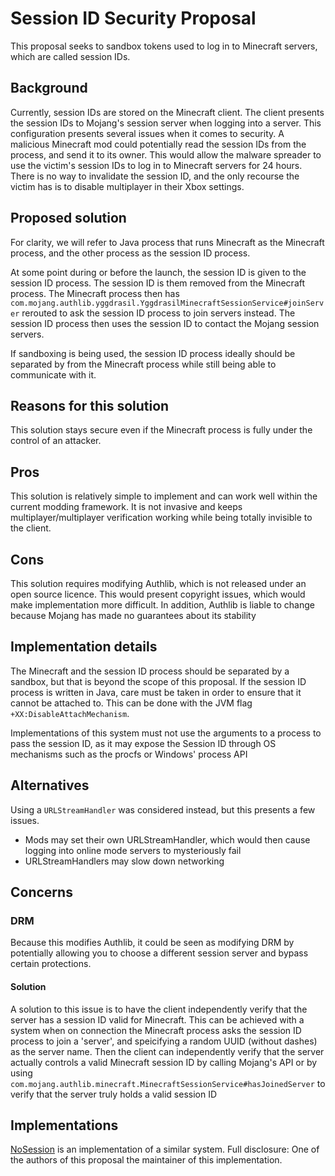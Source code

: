 # Session ID Security Proposal

This proposal seeks to sandbox tokens used to log in to Minecraft servers, which are called session IDs.

## Background

Currently, session IDs are stored on the Minecraft client. The client presents the session IDs to Mojang's session server when logging into a server. This configuration presents several issues when it comes to security. A malicious Minecraft mod could potentially read the session IDs from the process, and send it to its owner. This would allow the malware spreader to use the victim's session IDs to log in to Minecraft servers for 24 hours. There is no way to invalidate the session ID, and the only recourse the victim has is to disable multiplayer in their Xbox settings.

## Proposed solution

For clarity, we will refer to Java process that runs Minecraft as the Minecraft process, and the other process as the session ID process.

At some point during or before the launch, the session ID is given to the session ID process. The session ID is them removed from the Minecraft process. The Minecraft process then has `com.mojang.authlib.yggdrasil.YggdrasilMinecraftSessionService#joinServer` rerouted to ask the session ID process to join servers instead. The session ID process then uses the session ID to contact the Mojang session servers.

If sandboxing is being used, the session ID process ideally should be separated by from the Minecraft process while still being able to communicate with it.

## Reasons for this solution

This solution stays secure even if the Minecraft process is fully under the control of an attacker. 

## Pros

This solution is relatively simple to implement and can work well within the current modding framework. It is not invasive and keeps multiplayer/multiplayer verification working while being totally invisible to the client.

## Cons

This solution requires modifying Authlib, which is not released under an open source licence. This would present copyright issues, which would make implementation more difficult. In addition, Authlib is liable to change because Mojang has made no guarantees about its stability

## Implementation details

The Minecraft and the session ID process should be separated by a sandbox, but that is beyond the scope of this proposal. If the session ID process is written in Java, care must be taken in order to ensure that it cannot be attached to. This can be done with the JVM flag `+XX:DisableAttachMechanism`.

Implementations of this system must not use the arguments to a process to pass the session ID, as it may expose the Session ID through OS mechanisms such as the procfs or Windows' process API

## Alternatives

Using a `URLStreamHandler` was considered instead, but this presents a few issues.
- Mods may set their own URLStreamHandler, which would then cause logging into online mode servers to mysteriously fail
- URLStreamHandlers may slow down networking

## Concerns

### DRM

Because this modifies Authlib, it could be seen as modifying DRM by potentially allowing you to choose a different session server and bypass certain protections.

#### Solution

A solution to this issue is to have the client independently verify that the server has a session ID valid for Minecraft. This can be achieved with a system when on connection the Minecraft process asks the session ID process to join a 'server', and speicifying a random UUID (without dashes) as the server name. Then the client can independently verify that the server actually controls a valid Minecraft session ID by calling Mojang's API or by using `com.mojang.authlib.minecraft.MinecraftSessionService#hasJoinedServer` to verify that the server truly holds a valid session ID

## Implementations

[NoSession](https://github.com/thefightagainstmalware/NoSession) is an implementation of a similar system. Full disclosure: One of the authors of this proposal the maintainer of this implementation.
